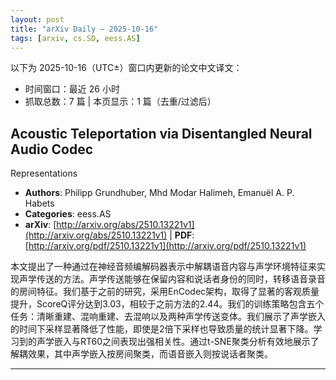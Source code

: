 ```yaml
---
layout: post
title: "arXiv Daily – 2025-10-16"
tags: [arxiv, cs.SD, eess.AS]
---
```


以下为 2025-10-16（UTC±）窗口内更新的论文中文译文：
- 时间窗口：最近 26 小时
- 抓取总数：7 篇 | 本页显示：1 篇（去重/过滤后）

## Acoustic Teleportation via Disentangled Neural Audio Codec
  Representations
- **Authors**: Philipp Grundhuber, Mhd Modar Halimeh, Emanuël A. P. Habets
- **Categories**: eess.AS
- **arXiv**: [http://arxiv.org/abs/2510.13221v1](http://arxiv.org/abs/2510.13221v1)  |  **PDF**: [http://arxiv.org/pdf/2510.13221v1](http://arxiv.org/pdf/2510.13221v1)

本文提出了一种通过在神经音频编解码器表示中解耦语音内容与声学环境特征来实现声学传送的方法。声学传送能够在保留内容和说话者身份的同时，转移语音录音的房间特征。我们基于之前的研究，采用EnCodec架构，取得了显著的客观质量提升，ScoreQ评分达到3.03，相较于之前方法的2.44。我们的训练策略包含五个任务：清晰重建、混响重建、去混响以及两种声学传送变体。我们展示了声学嵌入的时间下采样显著降低了性能，即使是2倍下采样也导致质量的统计显著下降。学习到的声学嵌入与RT60之间表现出强相关性。通过t-SNE聚类分析有效地展示了解耦效果，其中声学嵌入按房间聚类，而语音嵌入则按说话者聚类。

---
